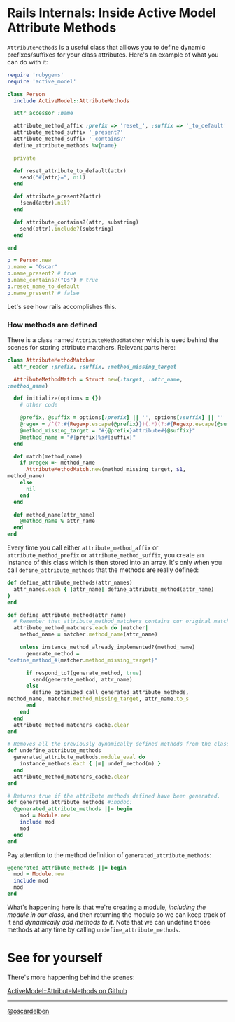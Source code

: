 # Rails Internals: Inside Active Model Attribute Methods

`AttributeMethods` is a useful class that alllows you to define dynamic
prefixes/suffixes for your class attributes. Here's an example of what you can do with it:

``` ruby
require 'rubygems'
require 'active_model'

class Person
  include ActiveModel::AttributeMethods

  attr_accessor :name

  attribute_method_affix :prefix => 'reset_', :suffix => '_to_default'
  attribute_method_suffix '_present?'
  attribute_method_suffix '_contains?'
  define_attribute_methods %w{name}

  private

  def reset_attribute_to_default(attr)
    send("#{attr}=", nil)
  end

  def attribute_present?(attr)
    !send(attr).nil?
  end

  def attribute_contains?(attr, substring)
    send(attr).include?(substring)
  end

end

p = Person.new
p.name = "Oscar"
p.name_present? # true
p.name_contains?("Os") # true
p.reset_name_to_default
p.name_present? # false
```

Let's see how rails accomplishes this.

### How methods are defined

There is a class named `AttributeMethodMatcher` which is used behind the scenes for storing attribute matchers. Relevant parts here:

``` ruby
class AttributeMethodMatcher
  attr_reader :prefix, :suffix, :method_missing_target

  AttributeMethodMatch = Struct.new(:target, :attr_name,
:method_name)

  def initialize(options = {})
    # other code

    @prefix, @suffix = options[:prefix] || '', options[:suffix] || ''
    @regex = /^(?:#{Regexp.escape(@prefix)})(.*)(?:#{Regexp.escape(@suffix)})$/
    @method_missing_target = "#{@prefix}attribute#{@suffix}"
    @method_name = "#{prefix}%s#{suffix}"
  end

  def match(method_name)
    if @regex =~ method_name
      AttributeMethodMatch.new(method_missing_target, $1,
method_name)
    else
      nil
    end
  end

  def method_name(attr_name)
    @method_name % attr_name
  end
end
```

Every time you call either `attribute_method_affix` or
`attribute_method_prefix` or `attribute_method_suffix`, you create an instance of this class which is then stored into an array. It's only
when you call `define_attribute_methods` that the methods are really defined:

``` ruby
def define_attribute_methods(attr_names)
  attr_names.each { |attr_name| define_attribute_method(attr_name)
}
end

def define_attribute_method(attr_name)
  # Remember that attribute_method_matchers contains our original matchers
  attribute_method_matchers.each do |matcher|
    method_name = matcher.method_name(attr_name)

    unless instance_method_already_implemented?(method_name)
      generate_method =
"define_method_#{matcher.method_missing_target}"

      if respond_to?(generate_method, true)
        send(generate_method, attr_name)
      else
        define_optimized_call generated_attribute_methods,
method_name, matcher.method_missing_target, attr_name.to_s
      end
    end
  end
  attribute_method_matchers_cache.clear
end

# Removes all the previously dynamically defined methods from the class
def undefine_attribute_methods
  generated_attribute_methods.module_eval do
    instance_methods.each { |m| undef_method(m) }
  end
  attribute_method_matchers_cache.clear
end

# Returns true if the attribute methods defined have been generated.
def generated_attribute_methods #:nodoc:
  @generated_attribute_methods ||= begin
    mod = Module.new
    include mod
    mod
  end
end
```

Pay attention to the method definition of `generated_attribute_methods`:

``` ruby
@generated_attribute_methods ||= begin
  mod = Module.new
  include mod
  mod
end
```
What's happening here is that we're creating a module, *including the
module in our class*, and then returning the module so we can keep track
of it and *dynamically add methods to it*. Note that we can undefine those methods at any time
by calling `undefine_attribute_methods`.

# See for yourself

There's more happening behind the scenes:

[ActiveModel::AttributeMethods on Github](https://github.com/rails/rails/blob/5d0c1814ad624090620e907012e0eaf353468202/activemodel/lib/active_model/attribute_methods.rb)

* * *

[@oscardelben](http://twitter.com/oscardelben)
